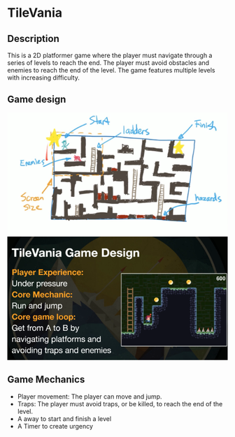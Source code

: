 # TileVania

## Description
This is a 2D platformer game where the player must navigate through a series of levels to reach the end. The player must avoid obstacles and enemies to reach the end of the level. The game features multiple levels with increasing difficulty.

## Game design
![Game design](./game_design.png)
![Game design2](./game_design2.png)

## Game Mechanics

* Player movement: The player can move and jump.
* Traps: The player must avoid traps, or be killed, to reach the end of the level.
* A away to start and finish a level
* A Timer to create urgency

